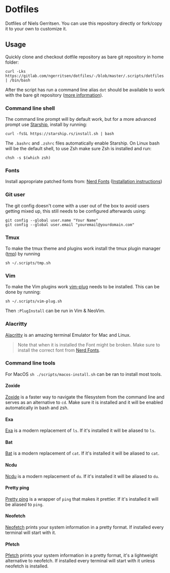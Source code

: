 # Dotfiles

Dotfiles of Niels Gerritsen. You can use this repository directly or fork/copy it to your own to customize it.

## Usage

Quickly clone and checkout dotfile repository as bare git repository in home folder:

```
curl -Lks https://gitlab.com/ngerritsen/dotfiles/-/blob/master/.scripts/dotfiles.sh | /bin/bash
```

After the script has run a command line alias `dot` should be available to work with the bare git repository ([more information](https://www.atlassian.com/git/tutorials/dotfiles)).

### Command line shell

The command line prompt will by default work, but for a more advanced prompt use [Starship](https://starship.rs/), install by running:

```
curl -fsSL https://starship.rs/install.sh | bash
```

The `.bashrc` and `.zshrc` files automatically enable Starship. On Linux bash will be the default shell, to use Zsh make sure Zsh is installed and run:

```
chsh -s $(which zsh)
```

### Fonts

Install appropriate patched fonts from: [Nerd Fonts](https://www.nerdfonts.com/) ([Installation instructions](https://github.com/ryanoasis/nerd-fonts#font-installation))

### Git user

The git config doesn't come with a user out of the box to avoid users getting mixed up, this still needs to be configured afterwards using:

```
git config --global user.name "Your Name"
git config --global user.email "youremail@yourdomain.com"
```

### Tmux

To make the tmux theme and plugins work install the tmux plugin manager ([tmp](https://github.com/tmux-plugins/tpm)) by running

```
sh ~/.scripts/tmp.sh
```

### Vim

To make the Vim plugins work [vim-plug](https://github.com/junegunn/vim-plug) needs to be installed. This can be done by running:

```
sh ~/.scripts/vim-plug.sh
```

Then `:PlugInstall` can be run in Vim & NeoVim.

### Alacritty

[Alacritty](https://github.com/alacritty/alacritty) is an amazing terminal Emulator for Mac and Linux.

> Note that when it is installed the Font might be broken. Make sure to install the correct font from [Nerd Fonts](https://www.nerdfonts.com/).

### Command line tools

For MacOS `sh ./scripts/macos-install.sh` can be ran to install most tools.

#### Zoxide

[Zoxide](https://github.com/ajeetdsouza/zoxide) is a faster way to navigate the filesystem from the command line and serves as an alternative to `cd`. Make sure it is installed and it will be enabled automatically in bash and zsh.

#### Exa

[Exa](https://the.exa.website/) is a modern replacement of `ls`. If it's installed it will be aliased to `ls`.

#### Bat

[Bat](https://github.com/sharkdp/bat) is a modern replacement of `cat`. If it's installed it will be aliased to `cat`.

#### Ncdu

[Ncdu](https://dev.yorhel.nl/ncdu) is a modern replacement of `du`. If it's installed it will be aliased to `du`.

#### Pretty ping

[Pretty ping](https://github.com/denilsonsa/prettyping) is a wrapper of `ping` that makes it prettier. If it's installed it will be aliased to `ping`.

#### Neofetch

[Neofetch](https://github.com/dylanaraps/neofetch) prints your system information in a pretty format. If installed every terminal will start with it.

#### Pfetch

[Pfetch](https://github.com/dylanaraps/pfetch) prints your system information in a pretty format, it's a lightweight alternative to neofetch. If installed every terminal will start with it unless neofetch is installed.

